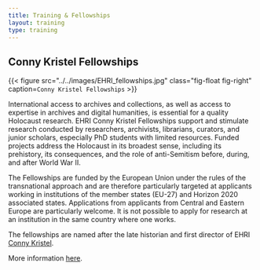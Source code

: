 ```yaml
---
title: Training & Fellowships
layout: training
type: training
---
```


## Conny Kristel Fellowships

{{< figure src="../../images/EHRI_fellowships.jpg" class="fig-float fig-right" caption=`
Conny Kristel Fellowships
` >}}

International access to archives and collections, as well as access to expertise in archives and digital humanities, is essential for a quality Holocaust research. EHRI Conny Kristel Fellowships support and stimulate research conducted by researchers, archivists, librarians, curators, and junior scholars, especially PhD students with limited resources. Funded projects address the Holocaust in its broadest sense, including its prehistory, its consequences, and the role of anti-Semitism before, during, and after World War II.


The Fellowships are funded by the European Union under the rules of the transnational approach and are therefore particularly targeted at applicants working in institutions of the member states (EU-27) and Horizon 2020 associated states. Applications from applicants from Central and Eastern Europe are particularly welcome. It is not possible to apply for research at an institution in the same country where one works.


The fellowships are named after the late historian and first director of EHRI [Conny Kristel](https://www.ehri-project.eu/conny-kristel-26-february-1955-%E2%80%93-6-october-2018).


More information [here](https://www.ehri-project.eu/conny-kristel-fellowships/).

<!-- stipendia v ŽMP? -->

<!--
{{< figure class="fig-side" src="../images/names-2.png" caption=`
##### Another Caption

This figure is on its side.` >}}
-->
